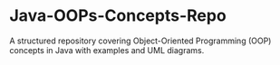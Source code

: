 # Java-OOPs-Concepts-Repo
A structured repository covering Object-Oriented Programming (OOP) concepts in Java with examples and UML diagrams.

